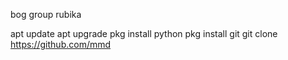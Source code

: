 bog group rubika 

apt update
apt upgrade
pkg install python 
pkg install git 
git clone https://github.com/mmd
